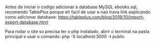 Antes de iniciar o codigo adicionar a database MySQL ebooks.sql, recomendo TablePlus porque eh facil de usar e nao trava link explicando como adicionar database: https://tableplus.com/blog/2018/10/import-export-database.html

Para rodar o site so precisa ter o php instalado, abrir o terminal na pasta principal e usar o comando: php -S localhost:3000 -t public
 
 
